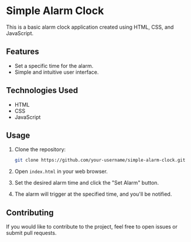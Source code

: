 # Simple Alarm Clock

This is a basic alarm clock application created using HTML, CSS, and JavaScript.

## Features

- Set a specific time for the alarm.
- Simple and intuitive user interface.

## Technologies Used

- HTML
- CSS
- JavaScript

## Usage

1. Clone the repository:

    ```bash
    git clone https://github.com/your-username/simple-alarm-clock.git
    ```

2. Open `index.html` in your web browser.

3. Set the desired alarm time and click the "Set Alarm" button.

4. The alarm will trigger at the specified time, and you'll be notified.

## Contributing

If you would like to contribute to the project, feel free to open issues or submit pull requests.
